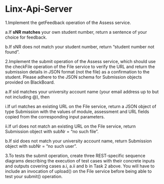 # Linx-Api-Server

1.Implement the getFeedback operation of the Assess service.

a.If **sNR matches** your own student number, return a sentence of your choice for feedback.

b.If sNR does not match your student number, return “student number not found”.

2.Implement the submit operation of the Assess service, which should use the checkFile operation of the File service to verify the URL and return the submission details in JSON format (not the file) as a confirmation to the student. Please adhere to the JSON schema for Submission objects provided on BlackBoard.

a.If sid matches your university account name (your email address up to but not including @), then

i.If url matches an existing URL on the File service, return a JSON object of type Submission with the values of module, assessment and URL fields copied from the corresponding input parameters.

ii.If url does not match an existing URL on the File service, return Submission object with subNr = “no such file”.

b.If sid does not match your university account name, return Submission object with subNr = “no such user”.

3.To tests the submit operation, create three REST-specific sequence diagrams describing the execution of test cases with their concrete inputs and outputs covering cases a.i, a.ii and b in Task 2 above. 
You will have to include an invocation of upload() on the File service before being able to test your submit() operation.  
